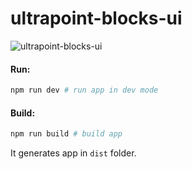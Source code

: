 # ultrapoint-blocks-ui

![ultrapoint-blocks-ui]("ultrapoint-blocks-ui")


#### Run:

```bash
npm run dev # run app in dev mode
```

#### Build:

```bash
npm run build # build app
```

It generates app in `dist` folder.

